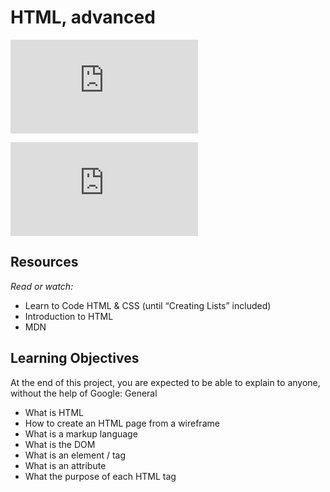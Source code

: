 # HTML, advanced

![figma!](https://zupimages.net/viewer.php?id=23/27/ouln.jpg)

![figma!](https://zupimages.net/viewer.php?id=23/27/fzv0.jpg)


## Resources

*Read or watch:*

   * Learn to Code HTML & CSS (until “Creating Lists” included)
   * Introduction to HTML
   * MDN

## Learning Objectives

At the end of this project, you are expected to be able to explain to anyone, without the help of Google:
General

   * What is HTML
   * How to create an HTML page from a wireframe
   * What is a markup language
   * What is the DOM
   * What is an element / tag
   * What is an attribute
   * What the purpose of each HTML tag
